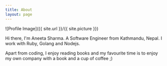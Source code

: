 ```yaml
---
title: About
layout: page
---
```


![Profile Image]({{ site.url }}/{{ site.picture }})

Hi there, I'm Aneeta Sharma. A Software Engineer from Kathmandu, Nepal. I work with Ruby, Golang and Nodejs. 

Apart from coding, I enjoy reading books and my favourite time is to enjoy my own company with a book and a cup of coffee ;)